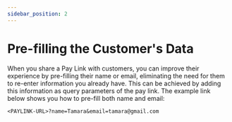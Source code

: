 ```yaml
---
sidebar_position: 2
---
```


# Pre-filling the Customer's Data

When you share a Pay Link with customers, you can improve their experience by pre-filling their name or email, eliminating the need for them to re-enter information you already have. This can be achieved by adding this information as query parameters of the pay link. The example link below shows you how to pre-fill both name and email:

```
<PAYLINK-URL>?name=Tamara&email=tamara@gmail.com
```